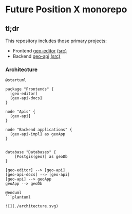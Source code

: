# Future Position X monorepo

## tl;dr

This repository includes those primary projects:

* Frontend [geo-editor](http://editor.dev.gia.fpx.se) [(src)](geo-editor/)
* Backend [geo-api](http://dev.gia.fpx.se/docs) [(src)](geo-api/)

### Architecture

```plantuml:architecture
@startuml

package "Frontends" {
  [geo-editor]
  [geo-api-docs]
}

node "Apis" {
  [geo-api]
}

node "Backend applications" {
  [geo-api-impl] as geoApp
}


database "Databases" {
    [Postgis(geo)] as geoDb
}

[geo-editor] --> [geo-api]
[geo-api-docs] --> [geo-api]
[geo-api] --> geoApp
geoApp --> geoDb

@enduml
```plantuml

![](./architecture.svg)
